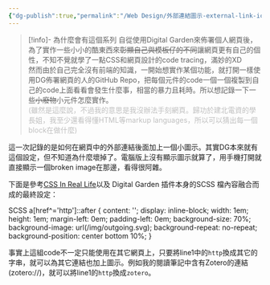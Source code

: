 ```yaml
---
{"dg-publish":true,"permalink":"/Web Design/外部連結圖示-external-link-icon/","title":"外部連結圖示 Append icon to external link","noteIcon":"1","created":"2024-09-14T18:39:24.263+08:00","updated":"2024-09-15T13:20:06.450+08:00"}
---
```



> [!info]- 為什麼會有這個系列
> 自從使用Digital Garden來佈署個人網頁後，為了實作一些小小的酷東西來~~彰顯自己與模板仔的不同~~讓網頁更有自己的個性，不知不覺就學了一點CSS和網頁設計的code tracing，滿妙的XD<br>
> 然而由於自己完全沒有前端的知識，一開始想實作某個功能，就打開一樣使用DG佈署網頁的人的GitHub Repo，把每個元件的code一個一個複製到自己的code上面看看會發生什麼事，相當的暴力且耗時。所以想記錄一下一些~~小廢物~~小元件怎麼實作。<br>
> <font color="#bfbfbf">(雖然是這麼說，不過我的意思是我沒辦法手刻網頁。歸功於建北電資的學長姐，我至少還看得懂HTML等markup languages，所以可以猜出每一個block在做什麼)</font>

這一次記錄的是如何在網頁中的外部連結後面加上一個小圖示。其實DG本來就有這個設定，但不知道為什麼壞掉了。電腦版上沒有顯示圖示就算了，用手機打開就直接顯示一個broken image在那邊，看得很阿雜。

下面是參考[CSS In Real Life](https://css-irl.info/styling-external-links-with-attribute-selectors)以及 Digital Garden 插件本身的SCSS 檔內容融合而成的最終設定：

SCSS
a[href^='http']::after {
content: '';
display: inline-block;
width: 1em;
height: 1em;
margin-left: 0em;
padding-left: 0em;
background-size: 70%;
background-image: url(/img/outgoing.svg);
background-repeat: no-repeat;
background-position: center bottom 10%;
}


事實上這組code不一定只能使用在其它網頁上，只要將line1中的`http`換成其它的字串，就可以為其它連結也加上圖示。例如我的閱讀筆記中含有Zotero的連結(zotero://)，就可以將line1的`http`換成`zotero`。